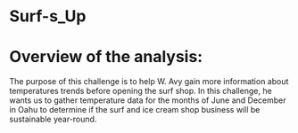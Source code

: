# Surf-s_Up

# Overview of the analysis:
The purpose of this challenge is to help W. Avy gain more information about temperatures trends before opening the surf shop. In this challenge, he wants us to gather temperature data for the months of June and December in Oahu to determine if the surf and ice cream shop business will be sustainable year-round. 

